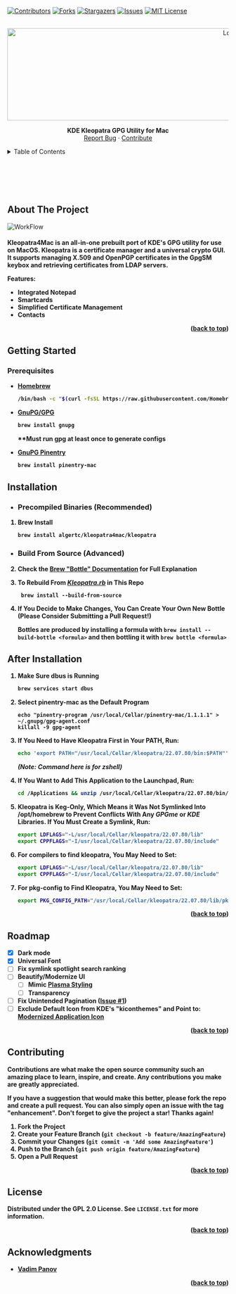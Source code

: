 

<a name="readme-top"></a>


[![Contributors][contributors-shield]][contributors-url]   [![Forks][forks-shield]][forks-url]   [![Stargazers][stars-shield]][stars-url] [![Issues][issues-shield]][issues-url]  [![MIT License][license-shield]][license-url]



<!-- PROJECT LOGO -->
<br />
<div align="center">
  <a href="https://github.com/algertc/kleopatra4mac">
    <img src="https://github.com/algertc/homebrew-kleopatra4mac/raw/main/images/kleo2_revised.png" alt="Logo" width="1000" height="210">
  </a>

  <p align="center">
      <p align="center">
    <span><strong>KDE Kleopatra GPG Utility for Mac</strong></span>
    <br />
    <a href="https://github.com/algertc/kleopatra4mac/issues">Report Bug</a>
    ·
    <a href="https://github.com/algertc/kleopatra4mac/pulls">Contribute</a>
  </p>
</div>



<!-- TABLE OF CONTENTS -->
<details>
  <summary>Table of Contents</summary>
  <ol>
    <li>
      <a href="#about-the-project">About The Project</a>
    </li>
    <li>
      <a href="#getting-started">Getting Started</a>
      <ul>
        <li><a href="#prerequisites">Prerequisites</a></li>
        <li><a href="#installation">Installation</a></li>
      </ul>
    </li>
    <li><a href="#roadmap">Roadmap</a></li>
    <li><a href="#contributing">Contributing</a></li>
    <li><a href="#license">License</a></li>
    <li><a href="#acknowledgments">Acknowledgments</a></li>
  </ol>
</details>


<br></br>
<br></br>

<!-- ABOUT THE PROJECT -->
## About The Project

![WorkFlow](https://raw.githubusercontent.com/algertc/kleopatra4mac/main/images/render.png "Workflow")

<h4>Kleopatra4Mac is an all-in-one prebuilt port of KDE's GPG utility for use on MacOS. Kleopatra is a certificate manager and a universal crypto GUI. It supports managing X.509 and OpenPGP certificates in the GpgSM keybox and retrieving certificates from LDAP servers.

<strong>Features:
* Integrated Notepad
* Smartcards
* Simplified Certificate Management
* Contacts

<p align="right">(<a href="#readme-top">back to top</a>)</p>




<!-- GETTING STARTED -->
## Getting Started


### Prerequisites

* [Homebrew](https://brew.sh/)
  ```sh
  /bin/bash -c "$(curl -fsSL https://raw.githubusercontent.com/Homebrew/install/HEAD/install.sh)"
  ```

* [GnuPG/GPG](https://www.gnupg.org/)
  ```sh
  brew install gnupg
  ```
  **Must run gpg at least once to generate configs

* [GnuPG Pinentry](https://www.gnupg.org/related_software/pinentry/index.html)
  ```sh
  brew install pinentry-mac
  ```

	
	
## Installation
* ### <strong>Precompiled Binaries (Recommended)</strong>

1. Brew Install

   ```sh
   brew install algertc/kleopatra4mac/kleopatra
   ```

  * ### Build From Source (Advanced)
	
2. Check the [Brew "Bottle" Documentation](https://docs.brew.sh/Bottles) for Full Explanation

3.  To Rebuild From [*Kleopatra.rb*](https://github.com/algertc/homebrew-kleopatra4mac/blob/main/kleopatra.rb)  in This Repo

	   `` brew install --build-from-source``
	
4.  If  You Decide to Make Changes, You Can Create Your Own New Bottle (**Please Consider Submitting  a  Pull Request!)**

	Bottles are produced by installing a formula with `brew install --build-bottle <formula>` and then bottling it with `brew bottle <formula>`

	
	
## After Installation

1. Make Sure dbus is Running
   ```sh
   brew services start dbus
   ```	
	
2. Select <strong>pinentry-mac</strong> as the Default Program
   ```
   echo "pinentry-program /usr/local/Cellar/pinentry-mac/1.1.1.1" > ~/.gnupg/gpg-agent.conf 
   killall -9 gpg-agent
   ```
	
3. If You Need to Have Kleopatra First in Your PATH, Run:
   ```sh
   echo 'export PATH="/usr/local/Cellar/kleopatra/22.07.80/bin:$PATH"' >> ~/.zshrc
   ```
    ***(Note: Command here is for zshell)***
	
4. If You Want to Add This Application to the Launchpad, Run:
   ```sh
   cd /Applications && unzip /usr/local/Cellar/kleopatra/22.07.80/bin/app.zip
   ```
	
5. Kleopatra is Keg-Only, Which Means it Was Not Symlinked Into /opt/homebrew to Prevent Conflicts With Any *GPGme* or *KDE* Libraries. If You Must Create a Symlink, Run:
   ```sh
   export LDFLAGS="-L/usr/local/Cellar/kleopatra/22.07.80/lib"
   export CPPFLAGS="-I/usr/local/Cellar/kleopatra/22.07.80/include"
   ```
	
6. For compilers to find kleopatra, You May Need to Set:
   ```sh
   export LDFLAGS="-L/usr/local/Cellar/kleopatra/22.07.80/lib"
   export CPPFLAGS="-I/usr/local/Cellar/kleopatra/22.07.80/include"
   ```
	
7. For pkg-config to Find Kleopatra, You May Need to Set:
   ```sh
   export PKG_CONFIG_PATH="/usr/local/Cellar/kleopatra/22.07.80/lib/pkgconfig"
   ```
<p align="right">(<a href="#readme-top">back to top</a>)</p>



<!-- ROADMAP -->
## Roadmap

- [x] Dark mode
- [x] Universal Font
- [ ] Fix symlink spotlight search ranking
- [ ] Beautify/Modernize UI
	- [ ] Mimic [Plasma Styling](https://kde.org/images/screenshots/kleopatra.png)
	- [ ] Transparency
- [ ] Fix Unintended Pagination ([Issue #1](https://github.com/algertc/homebrew-kleopatra4mac/issues/1))
- [ ] Exclude Default Icon from KDE's "kiconthemes" and Point to:  [Modernized Application Icon](https://github.com/algertc/homebrew-kleopatra4mac/blob/main/images/Icon.svg)

<p align="right">(<a href="#readme-top">back to top</a>)</p>



<!-- CONTRIBUTING -->
## Contributing

Contributions are what make the open source community such an amazing place to learn, inspire, and create. Any contributions you make are **greatly appreciated**.

If you have a suggestion that would make this better, please fork the repo and create a pull request. You can also simply open an issue with the tag "enhancement".
Don't forget to give the project a star! Thanks again!

1. Fork the Project
2. Create your Feature Branch (`git checkout -b feature/AmazingFeature`)
3. Commit your Changes (`git commit -m 'Add some AmazingFeature'`)
4. Push to the Branch (`git push origin feature/AmazingFeature`)
5. Open a Pull Request

<p align="right">(<a href="#readme-top">back to top</a>)</p>



<!-- LICENSE -->
## License

Distributed under the GPL 2.0 License. See `LICENSE.txt` for more information.

<p align="right">(<a href="#readme-top">back to top</a>)</p>

<!-- ACKNOWLEDGMENTS -->
## Acknowledgments

* [Vadim Panov](https://www.linkedin.com/in/vadim-panov-55a5a036)

<p align="right">(<a href="#readme-top">back to top</a>)</p>

[contributors-shield]: https://img.shields.io/github/contributors/algertc/kleopatra4mac.svg?style=for-the-badge
[contributors-url]: https://github.com/algertc/kleopatra4mac/graphs/contributors
[forks-shield]: https://img.shields.io/github/forks/algertc/kleopatra4mac.svg?style=for-the-badge
[forks-url]: https://github.com/algertc/kleopatra4mac/network/members
[stars-shield]: https://img.shields.io/github/stars/algertc/kleopatra4mac.svg?style=for-the-badge
[stars-url]: https://github.com/algertc/kleopatra4mac/stargazers
[issues-shield]: https://img.shields.io/github/issues/algertc/kleopatra4mac.svg?style=for-the-badge
[issues-url]: https://github.com/algertc/kleopatra4mac/issues
[license-shield]: https://img.shields.io/github/license/algertc/kleopatra4mac.svg?style=for-the-badge
[license-url]: https://github.com/algertc/kleopatra4mac/blob/master/LICENSE.txt
